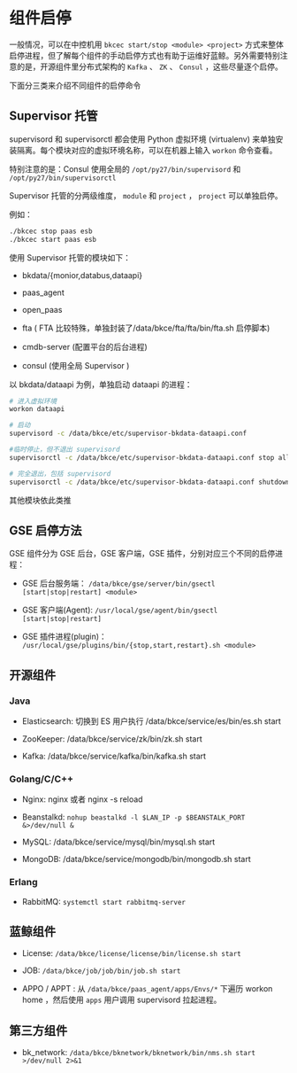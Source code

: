 # 组件启停

一般情况，可以在中控机用 `bkcec start/stop <module> <project>` 方式来整体启停进程，但了解每个组件的手动启停方式也有助于运维好蓝鲸。另外需要特别注意的是，开源组件里分布式架构的 `Kafka` 、 `ZK` 、 `Consul` ，这些尽量逐个启停。

下面分三类来介绍不同组件的启停命令

## Supervisor 托管

supervisord 和 supervisorctl 都会使用 Python 虚拟环境 (virtualenv) 来单独安装隔离。每个模块对应的虚拟环境名称，可以在机器上输入 `workon` 命令查看。

特别注意的是：Consul 使用全局的 `/opt/py27/bin/supervisord` 和 `/opt/py27/bin/supervisorctl`

Supervisor 托管的分两级维度， `module` 和 `project` ， `project` 可以单独启停。

例如：

```bash
./bkcec stop paas esb
./bkcec start paas esb
```

使用 Supervisor 托管的模块如下：

* bkdata/{monior,databus,dataapi}

* paas_agent

* open_paas

* fta ( FTA 比较特殊，单独封装了/data/bkce/fta/fta/bin/fta.sh 启停脚本)

* cmdb-server (配置平台的后台进程)

* consul (使用全局 Supervisor )

以 bkdata/dataapi 为例，单独启动 dataapi 的进程：

```bash
# 进入虚拟环境
workon dataapi

# 启动
supervisord -c /data/bkce/etc/supervisor-bkdata-dataapi.conf

#临时停止，但不退出 supervisord
supervisorctl -c /data/bkce/etc/supervisor-bkdata-dataapi.conf stop all

# 完全退出，包括 supervisord
supervisorctl -c /data/bkce/etc/supervisor-bkdata-dataapi.conf shutdown
```
其他模块依此类推

## GSE 启停方法

GSE 组件分为 GSE 后台，GSE 客户端，GSE 插件，分别对应三个不同的启停进程：

- GSE 后台服务端： `/data/bkce/gse/server/bin/gsectl [start|stop|restart] <module>`

- GSE 客户端(Agent):  `/usr/local/gse/agent/bin/gsectl [start|stop|restart]`

- GSE 插件进程(plugin)： `/usr/local/gse/plugins/bin/{stop,start,restart}.sh <module>`

## 开源组件

### Java

- Elasticsearch: 切换到 ES 用户执行 /data/bkce/service/es/bin/es.sh start

- ZooKeeper: /data/bkce/service/zk/bin/zk.sh start

- Kafka: /data/bkce/service/kafka/bin/kafka.sh start

### Golang/C/C++

- Nginx: nginx 或者 nginx -s reload

- Beanstalkd: `nohup beastalkd -l $LAN_IP -p $BEANSTALK_PORT &>/dev/null &`

- MySQL: /data/bkce/service/mysql/bin/mysql.sh start

- MongoDB: /data/bkce/service/mongodb/bin/mongodb.sh start

### Erlang

- RabbitMQ: `systemctl start rabbitmq-server`

## 蓝鲸组件

- License: `/data/bkce/license/license/bin/license.sh start`

- JOB: `/data/bkce/job/job/bin/job.sh start`

- APPO / APPT : 从 `/data/bkce/paas_agent/apps/Envs/*` 下遍历 workon home ，然后使用 `apps` 用户调用 supervisord 拉起进程。

## 第三方组件

- bk_network: `/data/bkce/bknetwork/bknetwork/bin/nms.sh start >/dev/null 2>&1`
